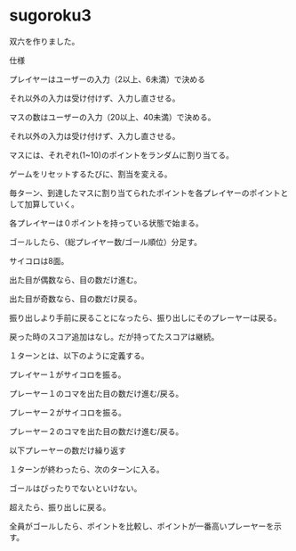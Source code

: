 # sugoroku3
双六を作りました。

仕様

プレイヤーはユーザーの入力（2以上、6未満）で決める

それ以外の入力は受け付けず、入力し直させる。

マスの数はユーザーの入力（20以上、40未満）で決める。

それ以外の入力は受け付けず、入力し直させる。

マスには、それぞれ(1~10)のポイントをランダムに割り当てる。

ゲームをリセットするたびに、割当を変える。

毎ターン、到達したマスに割り当てられたポイントを各プレイヤーのポイントとして加算していく。

各プレイヤーは０ポイントを持っている状態で始まる。

ゴールしたら、（総プレイヤー数/ゴール順位）分足す。

サイコロは8面。

出た目が偶数なら、目の数だけ進む。

出た目が奇数なら、目の数だけ戻る。

振り出しより手前に戻ることになったら、振り出しにそのプレーヤーは戻る。

戻った時のスコア追加はなし。だが持ってたスコアは継続。

１ターンとは、以下のように定義する。

プレイヤー１がサイコロを振る。

プレーヤー１のコマを出た目の数だけ進む/戻る。

プレーヤー２がサイコロを振る。

プレーヤー２のコマを出た目の数だけ進む/戻る。

以下プレーヤーの数だけ繰り返す

１ターンが終わったら、次のターンに入る。

ゴールはぴったりでないといけない。

超えたら、振り出しに戻る。

全員がゴールしたら、ポイントを比較し、ポイントが一番高いプレーヤーを示す。
